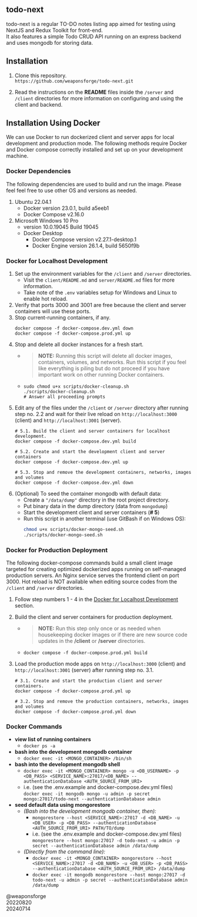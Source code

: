 ## todo-next

todo-next is a regular TO-DO notes listing app aimed for testing using NextJS and Redux Toolkit for front-end.<br>It also features a simple Todo CRUD API running on an express backend and uses mongodb for storing data.

## Installation

1. Clone this repository.<br>
`https://github.com/weaponsforge/todo-next.git`

2. Read the instructions on the **README** files inside the `/server` and `/client` directories for more information on configuring and using the client and backend.

## Installation Using Docker

We can use Docker to run dockerized client and server apps for local development and production mode. The following methods require Docker and Docker compose correctly installed and set up on your development machine.

### Docker Dependencies

The following dependencies are used to build and run the image. Please feel feel free to use other OS and versions as needed.

1. Ubuntu 22.04.1
   - Docker version 23.0.1, build a5eeb1
   - Docker Compose v2.16.0
2. Microsoft Windows 10 Pro
   - version 10.0.19045 Build 19045
   - Docker Desktop
      - Docker Compose version v2.27.1-desktop.1
      - Docker Engine version 26.1.4, build 5650f9b

### Docker for Localhost Development

1. Set up the environment variables for the `/client` and `/server` directories.
   - Visit the `client/README.md` and `server/README.md` files for more information.
   - Take note of the `.env` variables setup for Windows and Linux to enable hot reload.
2. Verify that ports 3000 and 3001 are free because the client and server containers will use these ports.
3. Stop current-running containers, if any.
   ```
   docker compose -f docker-compose.dev.yml down
   docker compose -f docker-compose.prod.yml up
   ```
4. Stop and delete all docker instances for a fresh start.
   - > **NOTE:** Running this script will delete all docker images, containers, volumes, and networks. Run this script if you feel like everything is piling but do not proceed if you have important work on other running Docker containers.
   - ```
     sudo chmod u+x scripts/docker-cleanup.sh
     ./scripts/docker-cleanup.sh
     # Answer all proceeding prompts
     ```
5. Edit any of the files under the `/client` or `/server` directory after running step no. 2.2 and wait for their live reload on `http://localhost:3000` (client) and `http://localhost:3001` (server).
   ```
   # 5.1. Build the client and server containers for localhost development.
   docker compose -f docker-compose.dev.yml build

   # 5.2. Create and start the development client and server containers
   docker compose -f docker-compose.dev.yml up

   # 5.3. Stop and remove the development containers, networks, images and volumes
   docker compose -f docker-compose.dev.yml down
   ```
6. (Optional) To seed the container mongodb with default data:
   - Create a `"/data/dump"` directory in the root project directory.
   - Put binary data in the dump directory (data from `mongodump`)
   - Start the development client and server containers (**# 5**)
   - Run this script in another terminal (use GitBash if on Windows OS):<br>
     ```bash
     chmod u+x scripts/docker-mongo-seed.sh
     ./scripts/docker-mongo-seed.sh
     ```

### Docker for Production Deployment

The following docker-compose commands build a small client image targeted for creating optimized dockerized apps running on self-managed production servers. An Nginx service serves the frontend client on port 3000. Hot reload is NOT available when editing source codes from the `/client` and `/server` directories.

1. Follow step numbers 1 - 4 in the [Docker for Localhost Development](#docker-for-localhost-development) section.

2. Build the client and server containers for production deployment.<br>
   - > **NOTE:** Run this step only once or as needed when housekeeping docker images or if there are new source code updates in the **/client** or **/server** directories.
   - `docker compose -f docker-compose.prod.yml build`

3. Load the production mode apps on `http://localhost:3000` (client) and `http://localhost:3001` (server) after running step no. 3.1.
   ```
   # 3.1. Create and start the production client and server containers.
   docker compose -f docker-compose.prod.yml up

   # 3.2. Stop and remove the production containers, networks, images and volumes
   docker compose -f docker-compose.prod.yml down
   ```

### Docker Commands

- **view list of running containers**
   - `docker ps -a`
- **bash into the development mongodb container**<br>
   - `docker exec -it <MONGO_CONTAINER> /bin/sh`
- **bash into the development mongodb shell**<br>
   - `docker exec -it <MONGO_CONTAINER> mongo -u <DB_USERNAME> -p <DB_PASS> <SERVICE_NAME>:27017/<DB_NAME> --authenticationDatabase <AUTH_SOURCE_FROM_URI>`
   - i.e. (see the .env.example and docker-compose.dev.yml files)<br> `docker exec -it mongodb mongo -u admin -p secret mongo:27017/todo-next --authenticationDatabase admin`
- **seed default data using mongorestore**
  - _(Bash into the development mongodb container, then):_
     - `mongorestore --host <SERVICE_NAME>:27017 -d <DB_NAME> -u <DB_USER> -p <DB_PASS> --authenticationDatabase <AUTH_SOURCE_FROM_URI> PATH/TO/dump`
     - i.e. (see the .env.example and docker-compose.dev.yml files)<br>
  `mongorestore --host mongo:27017 -d todo-next -u admin -p secret --authenticationDatabase admin /data/dump`
  - _(Directly from the command line):_<br>
    - `docker exec -it <MONGO_CONTAINER> mongorestore --host <SERVICE_NAME>:27017 -d <DB_NAME> -u <DB_USER> -p <DB_PASS> --authenticationDatabase <AUTH_SOURCE_FROM_URI> /data/dump`
    - `docker exec -it mongodb mongorestore --host mongo:27017 -d todo-next -u admin -p secret --authenticationDatabase admin /data/dump`

@weaponsforge<br>
20220820<br>
20240714